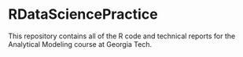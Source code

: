 # RDataSciencePractice
This repository contains all of the R code and technical reports for the Analytical Modeling course at Georgia Tech. 
